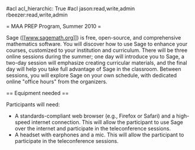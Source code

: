 #acl acl_hierarchic: True
#acl jason:read,write,admin rbeezer:read,write,admin

= MAA PREP Program, Summer 2010 =

Sage ([[www.sagemath.org]]) is free, open-source, and comprehensive mathematics
software. You will discover how to use Sage to enhance your courses, customized to your
institution and curriculum. There will be three online sessions during the summer; one day
will introduce you to Sage, a two-day session will emphasize creating curricular materials,
and the final day will help you take full advantage of Sage in the classroom. Between
sessions, you will explore Sage on your own schedule, with dedicated online "office hours"
from the organizers. 

== Equipment needed ==

Participants will need:
  * A standards-compliant web browser (e.g., Firefox or Safari) and a high-speed internet connection.  This will allow the participant to use  Sage over the internet and participate in the teleconference sessions.
  * A headset with earphones and a mic.  This will allow the participant to participate in the teleconference sessions.
